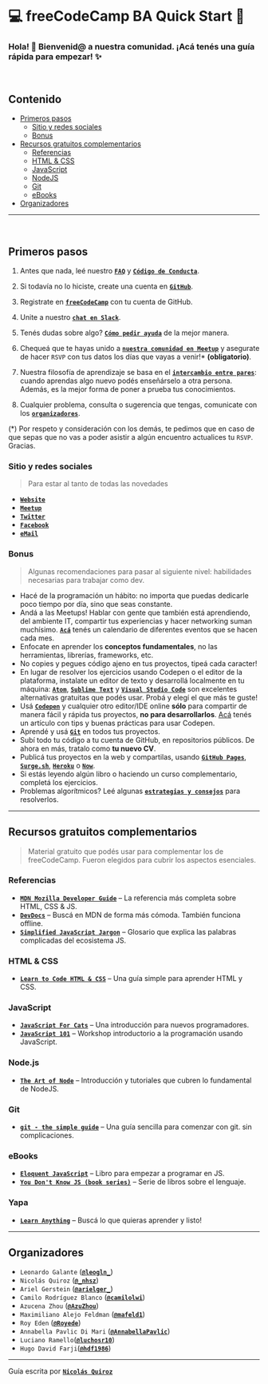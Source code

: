 # :computer: freeCodeCamp BA Quick Start :rocket:  

### Hola! :wave: Bienvenid@ a nuestra comunidad. ¡Acá tenés una guía rápida para empezar! :sparkles:

<br>

## Contenido

- [Primeros pasos](#primeros-pasos)
  - [Sitio y redes sociales](#sitio-y-redes-sociales)
  - [Bonus](#bonus)
- [Recursos gratuitos complementarios](#recursos-gratuitos-complementarios)
  - [Referencias](#referencias)
  - [HTML & CSS](#html--css)
  - [JavaScript](#javascript)
  - [NodeJS](#nodejs)
  - [Git](#git)
  - [eBooks](#ebooks)
- [Organizadores](#organizadores)

---

<br>

## Primeros pasos

1. Antes que nada, leé nuestro **[`FAQ`](https://github.com/freeCodeCampBA/faq)** y **[`Código de Conducta`](https://github.com/freeCodeCampBA/codigo)**.

2. Si todavía no lo hiciste, create una cuenta en **[`GitHub`](https://github.com/)**.

3. Registrate en **[`freeCodeCamp`](https://www.freecodecamp.com/)** con tu cuenta de GitHub.

4. Unite a nuestro **[`chat en Slack`](https://freecodecampba.org/chat)**.

5. Tenés dudas sobre algo? **[`Cómo pedir ayuda`](https://forum.freecodecamp.com/t/how-to-get-help-when-you-are-stuck/19514)** de la mejor manera.

6. Chequeá que te hayas unido a **[`nuestra comunidad en Meetup`](https://www.meetup.com/freeCodeCampBA)** y asegurate de hacer `RSVP` con tus datos los días que vayas a venir!\* **(obligatorio)**.

7. Nuestra filosofía de aprendizaje se basa en el **[`intercambio entre pares`](https://en.wikipedia.org/wiki/Peer_learning)**: cuando aprendas algo nuevo podés enseñárselo a otra persona. Además, es la mejor forma de poner a prueba tus conocimientos.

8. Cualquier problema, consulta o sugerencia que tengas, comunicate con los **[`organizadores`](#organizadores)**.

\(*) Por respeto y consideración con los demás, te pedimos que en caso de que sepas que no vas a poder asistir a algún encuentro actualices tu `RSVP`. Gracias.

### Sitio y redes sociales

> Para estar al tanto de todas las novedades

- **[`Website`](https://freecodecampba.org)**  
- **[`Meetup`](https://www.meetup.com/freeCodeCampBA)**   
- **[`Twitter`](https://twitter.com/freeCodeCampBA)**  
- **[`Facebook`](https://www.facebook.com/groups/free.code.camp.buenos.aires/)**  
- **[`eMail`](mailto:freecodecampba@gmail.com)**  

### Bonus

> Algunas recomendaciones para pasar al siguiente nivel: habilidades necesarias para trabajar como dev.

- Hacé de la programación un hábito: no importa que puedas dedicarle poco tiempo por día, sino que seas constante.
- Andá a las Meetups! Hablar con gente que también está aprendiendo, del ambiente IT, compartir tus experiencias y hacer networking suman muchísimo. **[`Acá`](http://meetupjs.com.ar/calendario.html)** tenés un calendario de diferentes eventos que se hacen cada mes.
- Enfocate en aprender los **conceptos fundamentales**, no las herramientas, librerías, frameworks, etc.
- No copies y pegues código ajeno en tus proyectos, tipeá cada caracter! 
- En lugar de resolver los ejercicios usando Codepen o el editor de la plataforma, instalate un editor de texto y desarrollá localmente en tu máquina: **[`Atom`](https://atom.io/)**, **[`Sublime Text`](https://www.sublimetext.com/)** y **[`Visual Studio Code`](https://code.visualstudio.com/)** son excelentes alternativas gratuitas que podés usar. Probá y elegí el que más te guste!
- Usá **[`Codepen`](https://codepen.io/)** y cualquier otro editor/IDE online **sólo** para compartir de manera fácil y rápida tus proyectos, **no para desarrollarlos**. [Acá](https://medium.com/@lucianoramello/usando-codepen-tips-y-buenas-prácticas-7a61183face1) tenés un artículo con tips y buenas prácticas para usar Codepen.
- Aprendé y usá **[`Git`](https://git-scm.com/)** en todos tus proyectos. 
- Subí todo tu código a tu cuenta de GitHub, en repositorios públicos. De ahora en más, tratalo como **tu nuevo CV**.
- Publicá tus proyectos en la web y compartilas, usando **[`GitHub Pages`](https://pages.github.com/)**, **[`Surge.sh`](https://surge.sh/)**, **[`Heroku`](https://www.heroku.com/)** o **[`Now`](https://zeit.co/now)**. 
- Si estás leyendo algún libro o haciendo un curso complementario, completá los ejercicios.
- Problemas algorítmicos? Leé algunas **[`estrategias y consejos`](https://nicolasquiroz.com/problem-solving-strategies/)** para resolverlos.

---

## Recursos gratuitos complementarios

> Material gratuito que podés usar para complementar los de freeCodeCamp. Fueron elegidos para cubrir los aspectos esenciales.

### Referencias

- **[`MDN Mozilla Developer Guide`](https://developer.mozilla.org/en-US/)** – La referencia más completa sobre HTML, CSS & JS.
- **[`DevDocs`](http://devdocs.io/javascript)** – Buscá en MDN de forma más cómoda. También funciona offline.
- **[`Simplified JavaScript Jargon`](http://jargon.js.org)** – Glosario que explica las palabras complicadas del ecosistema JS.

### HTML & CSS

- **[`Learn to Code HTML & CSS`](https://internetingishard.com/html-and-css/)** – Una guía simple para aprender HTML y CSS.

### JavaScript

- **[`JavaScript For Cats`](http://jsforcats.com/)** – Una introducción para nuevos programadores.
- **[`JavaScript 101`](https://github.com/javascript-101/javascript-101)** – Workshop introductorio a la programación usando JavaScript.

### Node.js

- **[`The Art of Node`](https://github.com/maxogden/art-of-node#readme)** – Introducción y tutoriales que cubren lo fundamental de NodeJS.

### Git

- **[`git - the simple guide`](http://rogerdudler.github.io/git-guide/)** – Una guía sencilla para comenzar con git. sin complicaciones.

### eBooks

- **[`Eloquent JavaScript`](http://eloquentjavascript.net)** – Libro para empezar a programar en JS.
- **[`You Don't Know JS (book series)`](https://github.com/getify/You-Dont-Know-JS)** – Serie de libros sobre el lenguaje.

### Yapa
- **[`Learn Anything`](https://learn-anything.xyz)** – Buscá lo que quieras aprender y listo!

---

## Organizadores

- `Leonardo Galante` (**[`@leogln_`](https://twitter.com/leogln_)**)
- `Nicolás Quiroz` (**[`@_nhsz`](https://twitter.com/_nhsz)**)
- `Ariel Gerstein` (**[`@arielger_`](https://twitter.com/arielger_)**)
- `Camilo Rodríguez Blanco` (**[`@camilolwi`](https://twitter.com/Camilolwi)**)
- `Azucena Zhou` (**[`@AzuZhou`](https://twitter.com/AzuZhou)**)
- `Maximiliano Alejo Feldman` (**[`@mafeld1`](https://twitter.com/mafeld1)**)
- `Roy Eden` (**[`@Royede`](https://twitter.com/Royede)**)
- `Annabella Pavlic Di Mari` (**[`@AnnabellaPavlic`](https://twitter.com/AnnabellaPavlic)**)
- `Luciano Ramello`(**[`@luchosr10`](https://twitter.com/luchosr10)**)
- `Hugo David Farji`(**[`@hdf1986`](https://twitter.com/hdf1986)**)

---

Guía escrita por **[`Nicolás Quiroz`](https://nicolasquiroz.com)**
